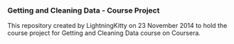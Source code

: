 ### Getting and Cleaning Data - Course Project

This repository created by LightningKitty on 23 November 2014 to hold
the course project for Getting and Cleaning Data course on Coursera.


